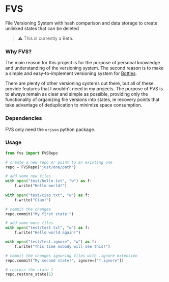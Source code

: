 # FVS
File Versioning System with hash comparison and data storage to create unlinked 
states that can be deleted

> ⚠️ This is currently a Beta.

### Why FVS?
The main reason for this project is for the purpose of personal knowledge and 
understanding of the versioning system. The second reason is to make a simple
and easy-to-implement versioning system for [Bottles](https://github.com/bottlesdevs/Bottles).

There are plenty of other versioning systems out there, but all of these 
provide features that I wouldn't need in my projects. The purpose of FVS is to 
always remain as clear and simple as possible, providing only the functionality 
of organizing file versions into states, ie recovery points that take advantage 
of deduplication to minimize space consumption.

### Dependencies
FVS only need the `orjson` python package.

### Usage

```python
from fvs import FVSRepo

# create a new repo or point to an existing one
repo = FVSRepo("just/one/path")

# add some new files
with open("test/hello.txt", "w") as f:
    f.write("Hello world!")
    
with open("test/ciao.txt", "w") as f:
    f.write("Ciao!")

# commit the changes
repo.commit("My first state!")

# add some more files
with open("test/test.txt", "w") as f:
    f.write("Hello world again!")

with open("test/test.ignore", "w") as f:
    f.write("This time nobody will see this!")

# commit the changes ignoring files with .ignore extension
repo.commit("My second state!", ignore=["*.ignore"])

# restore the state 1
repo.restore_state(1)
```
